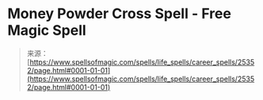 <!--yml

category: 未分类

date: 2024-06-12 19:12:14

-->

# Money Powder Cross Spell - Free Magic Spell

> 来源：[https://www.spellsofmagic.com/spells/life_spells/career_spells/25352/page.html#0001-01-01](https://www.spellsofmagic.com/spells/life_spells/career_spells/25352/page.html#0001-01-01)
